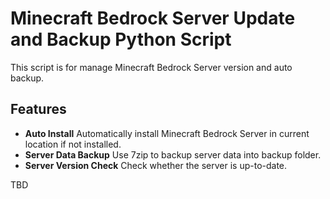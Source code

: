 # Minecraft Bedrock Server Update and Backup Python Script
This script is for manage Minecraft Bedrock Server version and auto backup.

## Features
*   **Auto Install** Automatically install Minecraft Bedrock Server in current location if not installed.
*   **Server Data Backup** Use 7zip to backup server data into backup folder.
*   **Server Version Check** Check whether the server is up-to-date.

TBD